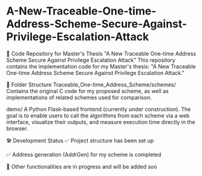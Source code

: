 # A-New-Traceable-One-time-Address-Scheme-Secure-Against-Privilege-Escalation-Attack
📂 Code Repository for Master's Thesis
"A New Traceable One-time Address Scheme Secure Against Privilege Escalation Attack"
This repository contains the implementation code for my Master's thesis:
"A New Traceable One-time Address Scheme Secure Against Privilege Escalation Attack."

📁 Folder Structure
Traceable_One-time_Address_Scheme/schemes/
Contains the original C code for my proposed scheme, as well as implementations of related schemes used for comparison.

demo/
A Python Flask-based frontend (currently under construction).
The goal is to enable users to call the algorithms from each scheme via a web interface, visualize their outputs, and measure execution time directly in the browser.

🛠️ Development Status
✅ Project structure has been set up

✅ Address generation (AddrGen) for my scheme is completed

🔧 Other functionalities are in progress and will be added soo
